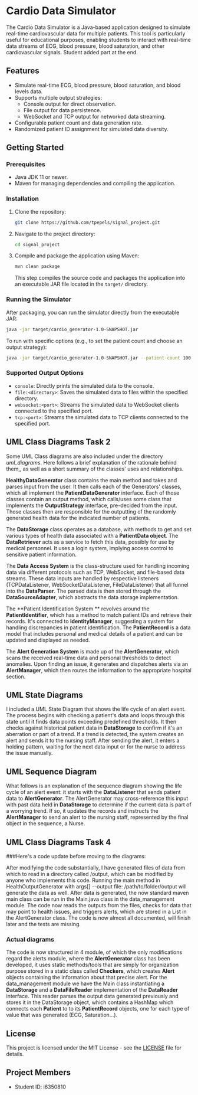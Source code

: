 # Cardio Data Simulator

The Cardio Data Simulator is a Java-based application designed to simulate real-time cardiovascular data for multiple patients. This tool is particularly useful for educational purposes, enabling students to interact with real-time data streams of ECG, blood pressure, blood saturation, and other cardiovascular signals. Student added part at the end.

## Features

- Simulate real-time ECG, blood pressure, blood saturation, and blood levels data.
- Supports multiple output strategies:
  - Console output for direct observation.
  - File output for data persistence.
  - WebSocket and TCP output for networked data streaming.
- Configurable patient count and data generation rate.
- Randomized patient ID assignment for simulated data diversity.

## Getting Started

### Prerequisites

- Java JDK 11 or newer.
- Maven for managing dependencies and compiling the application.

### Installation

1. Clone the repository:

   ```sh
   git clone https://github.com/tpepels/signal_project.git
   ```

2. Navigate to the project directory:

   ```sh
   cd signal_project
   ```

3. Compile and package the application using Maven:
   ```sh
   mvn clean package
   ```
   This step compiles the source code and packages the application into an executable JAR file located in the `target/` directory.

### Running the Simulator

After packaging, you can run the simulator directly from the executable JAR:

```sh
java -jar target/cardio_generator-1.0-SNAPSHOT.jar
```

To run with specific options (e.g., to set the patient count and choose an output strategy):

```sh
java -jar target/cardio_generator-1.0-SNAPSHOT.jar --patient-count 100 --output file:./output
```

### Supported Output Options

- `console`: Directly prints the simulated data to the console.
- `file:<directory>`: Saves the simulated data to files within the specified directory.
- `websocket:<port>`: Streams the simulated data to WebSocket clients connected to the specified port.
- `tcp:<port>`: Streams the simulated data to TCP clients connected to the specified port.

## UML Class Diagrams Task 2

Some UML Class diagrams are also included under the directory *uml_diagrams*. Here follows a brief explanation of the rationale behind them,, as well as a short summary of the classes' uses and relationships.

**HealthyDataGenerator** class contains the main method and takes and parses input from the user. It then calls each of the Generators' classes, which all implement the **PatientDataGenerator** interface. Each of those classes contain an output method, which calls/uses some class that implements the **OutputStrategy** interface, pre-decided from the input. Those classes then are responsible for the outputting of the randomly generated health data for the indicated number of patients.

The **DataStorage** class operates as a database, with methods to get and set various types of health data associated with a **PatientData object**. The **DataRetriever** acts as a service to fetch this data, possibly for use by medical personnel. It uses a login system, implying access control to sensitive patient information.

The **Data Access System** is the class-structure used for handling incoming data via different protocols such as TCP, WebSocket, and file-based data streams. These data inputs are handled by respective listeners (TCPDataListener, WebSocketDataListener, FileDataListener) that all funnel into the **DataParser**. The parsed data is then stored through the **DataSourceAdapter**, which abstracts the data storage implementation.

The **Patient Identification System ** revolves around the **PatientIdentifier**, which has a method to match patient IDs and retrieve their records. It's connected to **IdentityManager**, suggesting a system for handling discrepancies in patient identification. The **PatientRecord** is a data model that includes personal and medical details of a patient and can be updated and displayed as needed.

The **Alert Generation System** is made up of the **AlertGenerator**, which scans the received real-time data and personal thresholds to detect anomalies. Upon finding an issue, it generates and dispatches alerts via an **AlertManager**, which then routes the information to the appropriate hospital section.

## UML State Diagrams

I included a UML State Diagram that shows the life cycle of an alert event. The process begins with checking a patient's data and loops through this state until it finds data points exceeding predefined thresholds. It then checks against historical patient data in **DataStorage** to confirm if it's an aberration or part of a trend. If a trend is detected, the system creates an alert and sends it to the nursing staff. After sending the alert, it enters a holding pattern, waiting for the next data input or for the nurse to address the issue manually.

## UML Sequence Diagram

What follows is an explanation of the sequence diagram showing the life cycle of an alert event: it starts with the **DataListener** that sends patient data to **AlertGenerator**. The AlertGenerator may cross-reference this input with past data held in **DataStorage** to determine if the current data is part of a worrying trend. If so, it updates the records and instructs the **AlertManager** to send an alert to the nursing staff, represented by the final object in the sequence, a Nurse.

## UML Class Diagrams Task 4

###Here's a code update before moving to the diagrams:

After modifying the code substantially, I have generated files of data from which to read in a directory called /output, which can be modified by anyone who implements this code. Running the main method in HealthOutputGenerator with args[] --output file: /path/to/folder/output will generate the data as well. After data is generated, the now standard maven main class can be run in the Main.java class in the data_management module. The code now reads the outputs from the files, checks for data that may point to health issues, and triggers alerts, which are stored in a List<Alert> in the AlertGenerator class. The code is now almost all documented, will finish later and the tests are missing. 

### Actual diagrams

The code is now structured in 4 module, of which the only modifications regard the alerts module, where the **AlertGenerator** class has been developed, it uses static methods/tools that are simply for organization purpose stored in a static class called **Checkers**, which creates **Alert** objects containing the information about that precise alert. For the data_management module we have the Main class instantiating a **DataStorage** and a **DataFileReader** implementation of the **DataReader** interface. This reader parses the output data generated previously and stores it in the DataStorage object, which contains a HashMap which connects each **Patient** to  to its **PatientRecord** objects, one for each type of value that was generated (ECG, Saturation...).


## License

This project is licensed under the MIT License - see the [LICENSE](LICENSE) file for details.

## Project Members

- Student ID: i6350810

